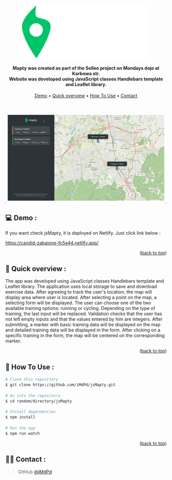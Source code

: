 <a id="readme-top"></a>

<p align="center">
  <br>
 <img src="./src/images/logo.png" alt="logo" width="400"></a>
</p>

<h4 align="center">Mapty was created as part of the Selleo project on Mondays dojo at Karbowa str.<br /> Website was developed using JavaScript classes Handlebars template and Leaflet library.</h4>

<p align="center">
  <a href="#demo">Demo</a> •
  <a href="#overview">Quick overview</a> •
  <a href="#how-to-use">How To Use</a> •
  <a href="#contact">Contact</a>
</p>

<br />

<p align="center">
  <img src="./src/images/overview.gif" alt="animated" />
<p>

## 💻 <a id="demo">Demo :</a>

If you want check jsMapty, it is deployed on Netlify. Just click link below :
<br />

https://candid-zabaione-fc5e44.netlify.app/

<p align="right">(<a href="#readme-top">back to top</a>)</p>

## 🚀 <a id="overview">Quick overview :</a>

The app was developed using JavaScript classes Handlebars template and Leaflet library. The application uses local storage to save and download exercise data. After agreeing to track the user's location, the map will display area where user is located. After selecting a point on the map, a selecting form will be displayed. The user can choose one of the two available training options: running or cycling. Depending on the type of training, the last input will be replaced. Validation checks that the user has not left empty inputs and that the values ​​entered by him are integers. After submitting, a marker with basic training data will be displayed on the map and detailed training data will be displayed in the form. After clicking on a specific training in the form, the map will be centered on the corresponding marker.

<p align="right">(<a  href="#readme-top">back to top</a>)</p>

## 💾 <a id="how-to-use">How To Use :</a>

```bash
# Clone this repository
$ git clone https://github.com/iMdPd/jsMapty.git

# Go into the repository
$ cd random/directory/jsMapty

# Install dependencies
$ npm install

# Run the app
$ npm run watch
```

<p align="right">(<a href="#readme-top">back to top</a>)</p>

## 🤙🏻 <a id="contact">Contact :</a>

> GitHub [@iMdPd](https://github.com/iMdPd)
